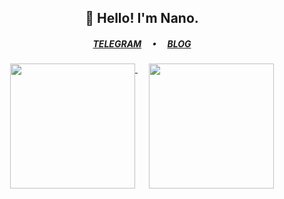 ### 

<!--
**Konano/Konano** is a ✨ _special_ ✨ repository because its `README.md` (this file) appears on your GitHub profile.

Here are some ideas to get you started:

- 🔭 I’m currently working on ...
- 🌱 I’m currently learning ...
- 👯 I’m looking to collaborate on ...
- 🤔 I’m looking for help with ...
- 💬 Ask me about ...
- 📫 How to reach me: ...
- 😄 Pronouns: ...
- ⚡ Fun fact: ...
-->

<h2 align="center">👋 Hello! I'm Nano.</h2>
<h5 align="center">
  <a href="https://t.me/NanoApe">TELEGRAM</a>
  &emsp;•&emsp;
  <a href="https://nano.ac/">BLOG</a>
</h5>

<p align="center">
  <a href="#">
    <picture>
      <source
              height="200" align="top"
              srcset="https://github-readme-stats.vercel.app/api?username=Konano&show_icons=true&hide_border=true&count_private=true&include_all_commits=true&theme=dark"
              media="(prefers-color-scheme: dark)"
              />
      <source
              height="200" align="top"
              srcset="https://github-readme-stats.vercel.app/api?username=Konano&show_icons=true&hide_border=true&count_private=true&include_all_commits=true"
              media="(prefers-color-scheme: light), (prefers-color-scheme: no-preference)"
              />
      <img height="200" align="top" src="https://github-readme-stats.vercel.app/api?username=Konano&show_icons=true&hide_border=true&count_private=true&include_all_commits=true" />
    </picture>
  </a>
  &emsp;
  <a href="#">
    <picture height="200" align="top" >
      <source
              height="200" align="top"
              srcset="https://github-readme-stats.vercel.app/api/top-langs/?username=Konano&hide_border=true&layout=compact&langs_count=8&theme=dark"
              media="(prefers-color-scheme: dark)"
              />
      <source
              height="200" align="top"
              srcset="https://github-readme-stats.vercel.app/api/top-langs/?username=Konano&hide_border=true&layout=compact&langs_count=8"
              media="(prefers-color-scheme: light), (prefers-color-scheme: no-preference)"
              />
      <img height="200" align="top" src="https://github-readme-stats.vercel.app/api/top-langs/?username=Konano&hide_border=true&layout=compact&langs_count=8" />
    </picture>
  </a>
</p>
